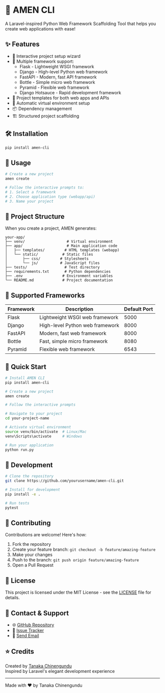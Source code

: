 # 🚀 AMEN CLI

A Laravel-inspired Python Web Framework Scaffolding Tool that helps you create web applications with ease!

## ✨ Features

- 🎯 Interactive project setup wizard
- 🔧 Multiple framework support:
  - Flask - Lightweight WSGI framework
  - Django - High-level Python web framework
  - FastAPI - Modern, fast API framework
  - Bottle - Simple micro web framework
  - Pyramid - Flexible web framework
  - Django Hotsauce - Rapid development framework
- 🎨 Project templates for both web apps and APIs
- 🔄 Automatic virtual environment setup
- 📦 Dependency management
- 🏗️ Structured project scaffolding

## 🛠️ Installation

```bash
pip install amen-cli
```

## 📖 Usage

```bash
# Create a new project
amen create

# Follow the interactive prompts to:
# 1. Select a framework
# 2. Choose application type (webapp/api)
# 3. Name your project
```

## 🌟 Project Structure

When you create a project, AMEN generates:

```
your-app/
├── venv/                   # Virtual environment
├── app/                    # Main application code
│   ├── templates/         # HTML templates (webapp)
│   └── static/           # Static files
│       ├── css/         # Stylesheets
│       └── js/          # JavaScript files
├── tests/                 # Test directory
├── requirements.txt       # Python dependencies
├── .env                  # Environment variables
└── README.md             # Project documentation
```

## 🎯 Supported Frameworks

| Framework | Description | Default Port |
|-----------|-------------|--------------|
| Flask | Lightweight WSGI web framework | 5000 |
| Django | High-level Python web framework | 8000 |
| FastAPI | Modern, fast web framework | 8000 |
| Bottle | Fast, simple micro framework | 8080 |
| Pyramid | Flexible web framework | 6543 |

## 🚗 Quick Start

```bash
# Install AMEN CLI
pip install amen-cli

# Create a new project
amen create

# Follow the interactive prompts

# Navigate to your project
cd your-project-name

# Activate virtual environment
source venv/bin/activate  # Linux/Mac
venv\Scripts\activate     # Windows

# Run your application
python run.py
```

## 🔧 Development

```bash
# Clone the repository
git clone https://github.com/yourusername/amen-cli.git

# Install for development
pip install -e .

# Run tests
pytest
```

## 🤝 Contributing

Contributions are welcome! Here's how:

1. Fork the repository
2. Create your feature branch: `git checkout -b feature/amazing-feature`
3. Make your changes
4. Push to the branch: `git push origin feature/amazing-feature`
5. Open a Pull Request

## 📝 License

This project is licensed under the MIT License - see the [LICENSE](LICENSE) file for details.

## 👥 Contact & Support

- 🌐 [GitHub Repository](https://github.com/taqsblaze/amen-cli)
- 🐛 [Issue Tracker](https://github.com/taqsblaze/amen-cli/issues)
- 📧 [Send Email](mailto:tanakah30@gmail.com)

## ⭐ Credits

Created by [Tanaka Chinengundu](https://www.linkedin.com/in/taqsblaze)  
Inspired by Laravel's elegant development experience

---

Made with ❤️ by Tanaka Chinengundu